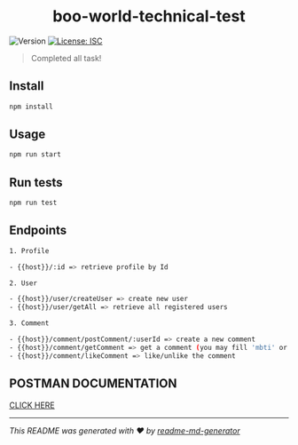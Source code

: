 <h1 align="center">boo-world-technical-test</h1>
<p>
  <img alt="Version" src="https://img.shields.io/badge/version-1.0.0-blue.svg?cacheSeconds=2592000" />
  <a href="#" target="_blank">
    <img alt="License: ISC" src="https://img.shields.io/badge/License-ISC-yellow.svg" />
  </a>
</p>

> Completed all task!

## Install

```sh
npm install
```

## Usage

```sh
npm run start
```

## Run tests

```sh
npm run test
```

## Endpoints
```sh
1. Profile

- {{host}}/:id => retrieve profile by Id

2. User

- {{host}}/user/createUser => create new user
- {{host}}/user/getAll => retrieve all registered users

3. Comment

- {{host}}/comment/postComment/:userId => create a new comment
- {{host}}/comment/getComment => get a comment (you may fill 'mbti' or 'enneagram' or 'zodiac' to filter the comment and sort with 'mostrecent' or 'mostliked' value to sort as a query parametes)
- {{host}}/comment/likeComment => like/unlike the comment
```

## POSTMAN DOCUMENTATION

[CLICK HERE](https://documenter.getpostman.com/view/18034370/2s8ZDU54Zw)


***
_This README was generated with ❤️ by [readme-md-generator](https://github.com/kefranabg/readme-md-generator)_
